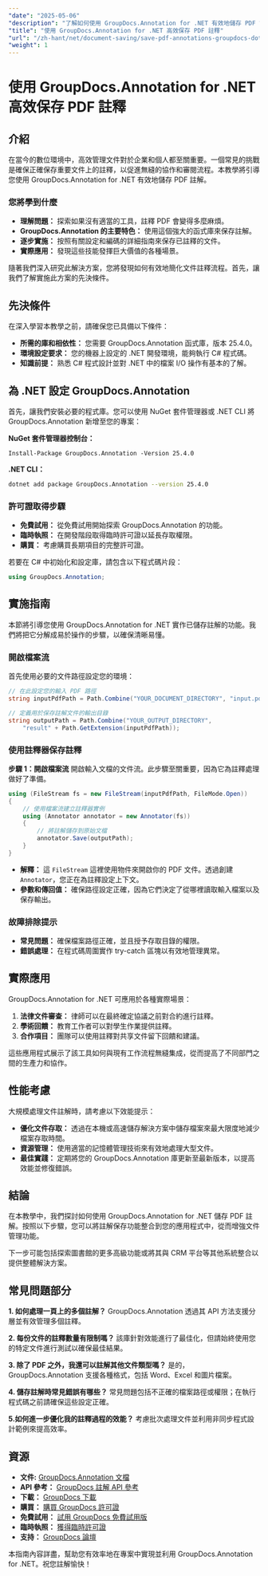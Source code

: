 ```yaml
---
"date": "2025-05-06"
"description": "了解如何使用 GroupDocs.Annotation for .NET 有效地儲存 PDF 註解。使用我們的詳細指南簡化您的文件管理流程。"
"title": "使用 GroupDocs.Annotation for .NET 高效保存 PDF 註釋"
"url": "/zh-hant/net/document-saving/save-pdf-annotations-groupdocs-dotnet/"
"weight": 1
---
```


# 使用 GroupDocs.Annotation for .NET 高效保存 PDF 註釋

## 介紹

在當今的數位環境中，高效管理文件對於企業和個人都至關重要。一個常見的挑戰是確保正確保存重要文件上的註釋，以促進無縫的協作和審閱流程。本教學將引導您使用 GroupDocs.Annotation for .NET 有效地儲存 PDF 註解。

### 您將學到什麼
- **理解問題：** 探索如果沒有適當的工具，註釋 PDF 會變得多麼麻煩。
- **GroupDocs.Annotation 的主要特色：** 使用這個強大的函式庫來保存註解。
- **逐步實施：** 按照有關設定和編碼的詳細指南來保存已註釋的文件。
- **實際應用：** 發現這些技能發揮巨大價值的各種場景。

隨著我們深入研究此解決方案，您將發現如何有效地簡化文件註釋流程。首先，讓我們了解實施此方案的先決條件。

## 先決條件

在深入學習本教學之前，請確保您已具備以下條件：
- **所需的庫和相依性：** 您需要 GroupDocs.Annotation 函式庫，版本 25.4.0。
- **環境設定要求：** 您的機器上設定的 .NET 開發環境，能夠執行 C# 程式碼。
- **知識前提：** 熟悉 C# 程式設計並對 .NET 中的檔案 I/O 操作有基本的了解。

## 為 .NET 設定 GroupDocs.Annotation

首先，讓我們安裝必要的程式庫。您可以使用 NuGet 套件管理器或 .NET CLI 將 GroupDocs.Annotation 新增至您的專案：

**NuGet 套件管理器控制台：**
```shell
Install-Package GroupDocs.Annotation -Version 25.4.0
```

**.NET CLI：**
```bash
dotnet add package GroupDocs.Annotation --version 25.4.0
```

### 許可證取得步驟
- **免費試用：** 從免費試用開始探索 GroupDocs.Annotation 的功能。
- **臨時執照：** 在開發階段取得臨時許可證以延長存取權限。
- **購買：** 考慮購買長期項目的完整許可證。

若要在 C# 中初始化和設定庫，請包含以下程式碼片段：
```csharp
using GroupDocs.Annotation;
```

## 實施指南
本節將引導您使用 GroupDocs.Annotation for .NET 實作已儲存註解的功能。我們將把它分解成易於操作的步驟，以確保清晰易懂。

### 開啟檔案流
首先使用必要的文件路徑設定您的環境：
```csharp
// 在此設定您的輸入 PDF 路徑
string inputPdfPath = Path.Combine("YOUR_DOCUMENT_DIRECTORY", "input.pdf");

// 定義用於保存註解文件的輸出目錄
string outputPath = Path.Combine("YOUR_OUTPUT_DIRECTORY", 
    "result" + Path.GetExtension(inputPdfPath));
```

### 使用註釋器保存註釋
**步驟 1：開啟檔案流**
開啟輸入文檔的文件流。此步驟至關重要，因為它為註釋處理做好了準備。
```csharp
using (FileStream fs = new FileStream(inputPdfPath, FileMode.Open))
{
    // 使用檔案流建立註釋器實例
    using (Annotator annotator = new Annotator(fs))
    {
        // 將註解儲存到原始文檔
        annotator.Save(outputPath);
    }
}
```
- **解釋：** 這 `FileStream` 這裡使用物件來開啟你的 PDF 文件。透過創建 `Annotator`，您正在為註釋設定上下文。
- **參數和傳回值：** 確保路徑設定正確，因為它們決定了從哪裡讀取輸入檔案以及保存輸出。

### 故障排除提示
- **常見問題：** 確保檔案路徑正確，並且授予存取目錄的權限。
- **錯誤處理：** 在程式碼周圍實作 try-catch 區塊以有效地管理異常。

## 實際應用
GroupDocs.Annotation for .NET 可應用於各種實際場景：
1. **法律文件審查：** 律師可以在最終確定協議之前對合約進行註釋。
2. **學術回饋：** 教育工作者可以對學生作業提供註釋。
3. **合作項目：** 團隊可以使用註釋對共享文件留下回饋和建議。

這些應用程式展示了該工具如何與現有工作流程無縫集成，從而提高了不同部門之間的生產力和協作。

## 性能考慮
大規模處理文件註解時，請考慮以下效能提示：
- **優化文件存取：** 透過在本機或高速儲存解決方案中儲存檔案來最大限度地減少檔案存取時間。
- **資源管理：** 使用適當的記憶體管理技術來有效地處理大型文件。
- **最佳實踐：** 定期將您的 GroupDocs.Annotation 庫更新至最新版本，以提高效能並修復錯誤。

## 結論
在本教學中，我們探討如何使用 GroupDocs.Annotation for .NET 儲存 PDF 註解。按照以下步驟，您可以將註解保存功能整合到您的應用程式中，從而增強文件管理功能。

下一步可能包括探索圖書館的更多高級功能或將其與 CRM 平台等其他系統整合以提供整體解決方案。

## 常見問題部分
**1. 如何處理一頁上的多個註解？**
GroupDocs.Annotation 透過其 API 方法支援分層並有效管理多個註釋。

**2. 每份文件的註釋數量有限制嗎？**
該庫針對效能進行了最佳化，但請始終使用您的特定文件進行測試以確保最佳結果。

**3. 除了 PDF 之外，我還可以註解其他文件類型嗎？**
是的，GroupDocs.Annotation 支援各種格式，包括 Word、Excel 和圖片檔案。

**4. 儲存註解時常見錯誤有哪些？**
常見問題包括不正確的檔案路徑或權限；在執行程式碼之前請確保這些設定正確。

**5.如何進一步優化我的註釋過程的效能？**
考慮批次處理文件並利用非同步程式設計範例來提高效率。

## 資源
- **文件:** [GroupDocs.Annotation 文檔](https://docs.groupdocs.com/annotation/net/)
- **API 參考：** [GroupDocs 註解 API 參考](https://reference.groupdocs.com/annotation/net/)
- **下載：** [GroupDocs 下載](https://releases.groupdocs.com/annotation/net/)
- **購買：** [購買 GroupDocs 許可證](https://purchase.groupdocs.com/buy)
- **免費試用：** [試用 GroupDocs 免費試用版](https://releases.groupdocs.com/annotation/net/)
- **臨時執照：** [獲得臨時許可證](https://purchase.groupdocs.com/temporary-license/)
- **支持：** [GroupDocs 論壇](https://forum.groupdocs.com/c/annotation/)

本指南內容詳盡，幫助您有效率地在專案中實現並利用 GroupDocs.Annotation for .NET。祝您註解愉快！
